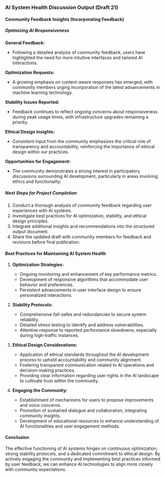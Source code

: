 

### AI System Health Discussion Output (Draft 21)

#### Community Feedback Insights (Incorporating Feedback)

##### Optimizing AI Responsiveness

**General Feedback:**
- Following a detailed analysis of community feedback, users have highlighted the need for more intuitive interfaces and tailored AI interactions.

**Optimization Requests:**
- A growing emphasis on context-aware responses has emerged, with community members urging incorporation of the latest advancements in machine learning technology.

**Stability Issues Reported:**
- Feedback continues to reflect ongoing concerns about responsiveness during peak usage times, with infrastructure upgrades remaining a priority.

**Ethical Design Insights:**
- Consistent input from the community emphasizes the critical role of transparency and accountability, reinforcing the importance of ethical design within our practices.

**Opportunities for Engagement:**
- The community demonstrates a strong interest in participatory discussions surrounding AI development, particularly in areas involving ethics and functionality.

##### Next Steps for Project Completion
1. Conduct a thorough analysis of community feedback regarding user experiences with AI systems.
2. Investigate best practices for AI optimization, stability, and ethical design principles.
3. Integrate additional insights and recommendations into the structured output document.
4. Share the updated draft with community members for feedback and revisions before final publication.

#### Best Practices for Maintaining AI System Health
1. **Optimization Strategies:**
   - Ongoing monitoring and enhancement of key performance metrics.
   - Development of responsive algorithms that accommodate user behavior and preferences.
   - Persistent advancements in user interface design to ensure personalized interactions.

2. **Stability Protocols:**
   - Comprehensive fail-safes and redundancies to secure system reliability.
   - Detailed stress testing to identify and address vulnerabilities.
   - Attentive response to reported performance slowdowns, especially during high-traffic instances.

3. **Ethical Design Considerations:**
   - Application of ethical standards throughout the AI development process to uphold accountability and community alignment.
   - Fostering transparent communication related to AI operations and decision-making practices.
   - Providing clear information regarding user rights in the AI landscape to cultivate trust within the community.

4. **Engaging the Community:**
   - Establishment of mechanisms for users to propose improvements and voice concerns.
   - Promotion of sustained dialogue and collaboration, integrating community insights.
   - Development of educational resources to enhance understanding of AI functionalities and user engagement methods.

#### Conclusion
The effective functioning of AI systems hinges on continuous optimization, strong stability protocols, and a dedicated commitment to ethical design. By actively engaging the community and implementing best practices informed by user feedback, we can enhance AI technologies to align more closely with community expectations.